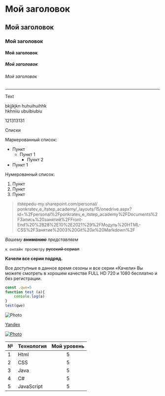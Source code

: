 # Мой заголовок
## Мой заголовок
### Мой заголовок
#### Мой заголовок
##### Мой заголовок
###### Мой заголовок

---

Text

bkjjkjkn huhuihuihhk
<br>hkhniiu
ubuibiubiu

121313131

Списки

Маркерованный список:

* Пункт 
  * Пункт 1
    * Пункт 2
* Пункт 1

Нумерованный список:

1. Пункт
2. Пункт 
3. Пункт 

>itstepedu-my.sharepoint.com/personal/
>ponkratev_e_itstep_academy/_layouts/15/onedrive.aspx?id=%2Fpersonal%2Fponkratev_e_itstep_academy%2FDocuments%2FЗапись%20занятий%2FFront-End%20%2828%2E10%2E2021%29%2FМодуль%20HTML-CSS%2FЗанятие%2003%20Git%20и%20Markdown%2F

*Вашему __вниманию__ представляем* 

`к онлайн просмотру` ~~русский сериал~~ 

__Качели все серии подряд.__ 

Все доступные в данное время сезоны и все серии «Качели» Вы можете смотреть в хорошем качестве FULL HD 720 и 1080 бесплатно и без регистрации.
 
```javascript
const .qwe=5
function test (a){
    console.log(a)
}
test(qwe)
```

![Photo](https://encrypted-tbn0.gstatic.com/images?q=tbn:ANd9GcRwwlskqL97fZfGdH_axhH4nRD0DpyRPTY1yNCorWTEMuP5wJCjhfkFTF996kL7FodiUIo&usqp=CAU)

[Yandex](https://yandex.by/)

[![Photo](https://encrypted-tbn0.gstatic.com/images?q=tbn:ANd9GcRwwlskqL97fZfGdH_axhH4nRD0DpyRPTY1yNCorWTEMuP5wJCjhfkFTF996kL7FodiUIo&usqp=CAU)](https://yandex.by/)



|№ | Технология | Мой уровень|
|--- |--- | :---: |
1 | Html | 5
2 | CSS | 5
3 | Java | 5
4 | C# | 5
5 | JavaScript | 5






























